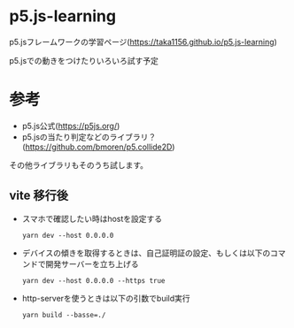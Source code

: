 # p5.js-learning
p5.jsフレームワークの学習ページ(https://taka1156.github.io/p5.js-learning)

p5.jsでの動きをつけたりいろいろ試す予定

# 参考

- p5.js公式(https://p5js.org/)
- p5.jsの当たり判定などのライブラリ？(https://github.com/bmoren/p5.collide2D)

その他ライブラリもそのうち試します。


 ## vite 移行後

- スマホで確認したい時はhostを設定する

    ```shell
    yarn dev --host 0.0.0.0
    ```

- デバイスの傾きを取得するときは、自己証明証の設定、もしくは以下のコマンドで開発サーバーを立ち上げる
 
    ```shell
    yarn dev --host 0.0.0.0 --https true
    ```

- http-serverを使うときは以下の引数でbuild実行
  
  ```shell
  yarn build --basse=./
  ```
